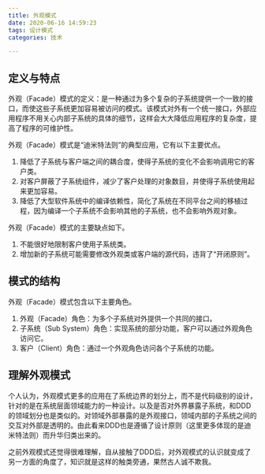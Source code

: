 ```yaml
---
title: 外观模式  
date: 2020-06-16 14:59:23  
tags: 设计模式  
categories: 技术

---
```

## 定义与特点
外观（Facade）模式的定义：是一种通过为多个复杂的子系统提供一个一致的接口，而使这些子系统更加容易被访问的模式。该模式对外有一个统一接口，外部应用程序不用关心内部子系统的具体的细节，这样会大大降低应用程序的复杂度，提高了程序的可维护性。

外观（Facade）模式是“迪米特法则”的典型应用，它有以下主要优点。

1. 降低了子系统与客户端之间的耦合度，使得子系统的变化不会影响调用它的客户类。
2. 对客户屏蔽了子系统组件，减少了客户处理的对象数目，并使得子系统使用起来更加容易。
3. 降低了大型软件系统中的编译依赖性，简化了系统在不同平台之间的移植过程，因为编译一个子系统不会影响其他的子系统，也不会影响外观对象。

外观（Facade）模式的主要缺点如下。

1. 不能很好地限制客户使用子系统类。
2. 增加新的子系统可能需要修改外观类或客户端的源代码，违背了“开闭原则”。

## 模式的结构
外观（Facade）模式包含以下主要角色。

1. 外观（Facade）角色：为多个子系统对外提供一个共同的接口。
2. 子系统（Sub System）角色：实现系统的部分功能，客户可以通过外观角色访问它。
3. 客户（Client）角色：通过一个外观角色访问各个子系统的功能。

<!-- more -->

## 理解外观模式
个人认为，外观模式更多的应用在了系统边界的划分上，而不是代码级别的设计，针对的是在系统层面领域能力的一种设计。以及是否对外界暴露子系统，和DDD的领域划分也是类似的。对领域外部暴露的是外观接口，领域内部的子系统之间的交互对外部是透明的。由此看来DDD也是遵循了设计原则（这里更多体现的是迪米特法则）而升华归类出来的。

之前外观模式还觉得很难理解，自从接触了DDD后，对外观模式的认识就变成了另一方面的角度了，知识就是这样的触类旁通，果然古人诚不欺我。